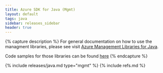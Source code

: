```yaml
---
title: Azure SDK for Java (Mgmt)
layout: default
tags: java
sidebar: releases_sidebar
header: true
---
```

{% capture description %}
For general documentation on how to use the managment libraries, please see visit [Azure Management Libraries for Java](https://aka.ms/azsdk/java/mgmt).

Code samples for those libraries can be found [here](https://github.com/Azure/azure-sdk-for-java/blob/main/sdk/resourcemanager/docs/SAMPLE.md)
{% endcapture %}

{% include releases/java.md type="mgmt" %}
{% include refs.md %}
